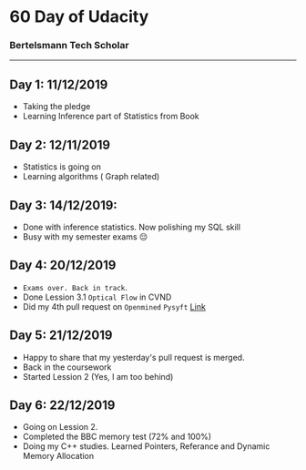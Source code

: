 # 60 Day of Udacity 
### Bertelsmann Tech Scholar

---

## Day 1: 11/12/2019
- Taking the pledge
- Learning Inference part of  Statistics from Book

## Day 2: 12/11/2019
- Statistics is going on
- Learning algorithms ( Graph related)

## Day 3: 14/12/2019:
- Done with inference statistics. Now polishing my SQL skill
- Busy with my semester exams 😔

## Day 4: 20/12/2019
- `Exams over. Back in track`.
- Done Lession 3.1 `Optical Flow` in CVND
- Did my 4th pull request on `Openmined` `Pysyft` [Link](https://github.com/OpenMined/PySyft/pull/2846)

## Day 5: 21/12/2019
- Happy to share that my yesterday's pull request is merged.
- Back in the coursework
- Started Lession 2 (Yes, I am too behind)

## Day 6: 22/12/2019
- Going on Lession 2.
- Completed the BBC memory test (72% and 100%)
- Doing my C++ studies. Learned Pointers, Referance and Dynamic Memory Allocation